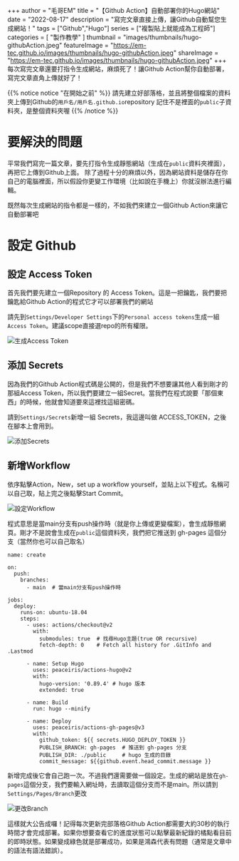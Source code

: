 +++
author = "毛哥EM"
title = "【Github Action】自動部署你的Hugo網站"
date = "2022-08-17"
description = "寫完文章直接上傳，讓Github自動幫您生成網站！"
tags = ["Github","Hugo"]
series = ["複製貼上就能成為工程師"]
categories = [ "製作教學" ]
thumbnail = "images/thumbnails/hugo-githubAction.jpeg"
featureImage = "https://em-tec.github.io/images/thumbnails/hugo-githubAction.jpeg"
shareImage = "https://em-tec.github.io/images/thumbnails/hugo-githubAction.jpeg"
+++
每次寫完文章還要打指令生成網站，麻煩死了！讓Github Action幫你自動部署，寫完文章直角上傳就好了！
<!--more-->
 {{% notice notice "在開始之前" %}}
 請先建立好部落格，並且將整個檔案的資料夾上傳到Github的`用戶名/用戶名.github.io`repository
 記住不是裡面的`public`子資料夾，是整個資料夾喔
 {{% /notice %}}
 
 # 要解決的問題
 平常我們寫完一篇文章，要先打指令生成靜態網站（生成在`public`資料夾裡面），再把它上傳到Github上面。
除了過程十分的麻煩以外，因為網站資料是儲存在你自己的電腦裡面，所以假設你更變工作環境（比如說在手機上）你就沒辦法進行編輯。

既然每次生成網站的指令都是一樣的，不如我們來建立一個Github Action來讓它自動部署吧

# 設定 Github

## 設定 Access Token

首先我們要先建立一個Repository 的 Access Token。這是一把鑰匙，我們要把鑰匙給Github Action的程式它才可以部署我們的網站

請先到`Settings/Developer Settings`下的`Personal access tokens`生成一組`Access Token`。建議scope直接選repo的所有權限。

![生成Access Token](https://EM-Tec.github.io/images/hugo-githubAction-access-token.png)

## 添加 Secrets

因為我們的Github Action程式碼是公開的，但是我們不想要讓其他人看到剛才的那組Access Token，所以我們要建立一組Secret。當我們在程式說要「那個東西」的時候，他就會知道要來這裡找這組密碼。

請到`Settings/Secrets`新增一組 Secrets，我這邊叫做 ACCESS_TOKEN，之後在腳本上會用到。

![添加Secrets](https://EM-Tec.github.io/images/hugo-githubAction-sectets.png)

## 新增Workflow

依序點擊Action，New，set up a workflow yourself，並貼上以下程式。名稱可以自己取，貼上完之後點擊Start Commit。

![設定Workflow](https://EM-Tec.github.io/images/hugo-githubAction-access-workflow.jpg)

程式意思是當main分支有push操作時（就是你上傳或更變檔案），會生成靜態網頁。剛才不是說會生成在`public`這個資料夾，我們把它推送到 gh-pages 這個分支（當然你也可以自己取名）

```
name: create

on:
  push:
    branches:
      - main  # 當main分支有push操作時

jobs:
  deploy:
    runs-on: ubuntu-18.04
    steps:
      - uses: actions/checkout@v2
        with:
          submodules: true  # 找尋Hugo主題(true OR recursive)
          fetch-depth: 0    # Fetch all history for .GitInfo and .Lastmod

      - name: Setup Hugo
        uses: peaceiris/actions-hugo@v2
        with:
          hugo-version: '0.89.4' # hugo 版本
          extended: true

      - name: Build
        run: hugo --minify

      - name: Deploy
        uses: peaceiris/actions-gh-pages@v3
        with:
          github_token: ${{ secrets.HUGO_DEPLOY_TOKEN }}
          PUBLISH_BRANCH: gh-pages  # 推送到 gh-pages 分支
          PUBLISH_DIR: ./public     # hugo 生成的目錄
          commit_message: ${{github.event.head_commit.message }}
```

新增完成後它會自己跑一次。不過我們還需要做一個設定。生成的網站是放在`gh-pages`這個分支，我們要輸入網址時，去讀取這個分支而不是main。所以請到`Settings/Pages/Branch`更改

![更改Branch](https://EM-Tec.github.io/images/hugo-githubAction-branch.jpg)

這樣就大公告成囉！記得每次更新完部落格Github Action都需要大約30秒的執行時間才會完成部署。如果你想要查看它的進度狀態可以點擊最新紀錄的橘點看目前的即時狀態。如果變成綠色就是部署成功，如果是鴻森代表有問題（通常是文章中的語法有語法錯誤）。